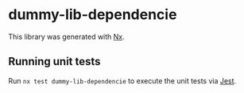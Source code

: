 # dummy-lib-dependencie

This library was generated with [Nx](https://nx.dev).

## Running unit tests

Run `nx test dummy-lib-dependencie` to execute the unit tests via [Jest](https://jestjs.io).
